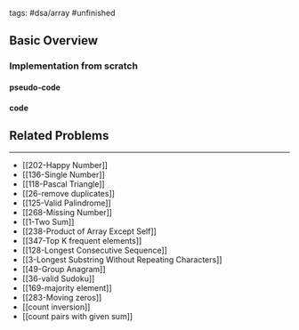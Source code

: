 tags: #dsa/array #unfinished
## Basic Overview

### Implementation from scratch
#### pseudo-code

#### code

## Related Problems
---
- [[202-Happy Number]]
- [[136-Single Number]]
- [[118-Pascal Triangle]]
- [[26-remove duplicates]]
- [[125-Valid Palindrome]]
- [[268-Missing Number]]
- [[1-Two Sum]]
- [[238-Product of Array Except Self]]
- [[347-Top K frequent elements]]
- [[128-Longest Consecutive Sequence]]
- [[3-Longest Substring Without Repeating Characters]]
- [[49-Group Anagram]]
- [[36-valid Sudoku]]
- [[169-majority element]]
- [[283-Moving zeros]]
- [[count inversion]]
- [[count pairs with given sum]]